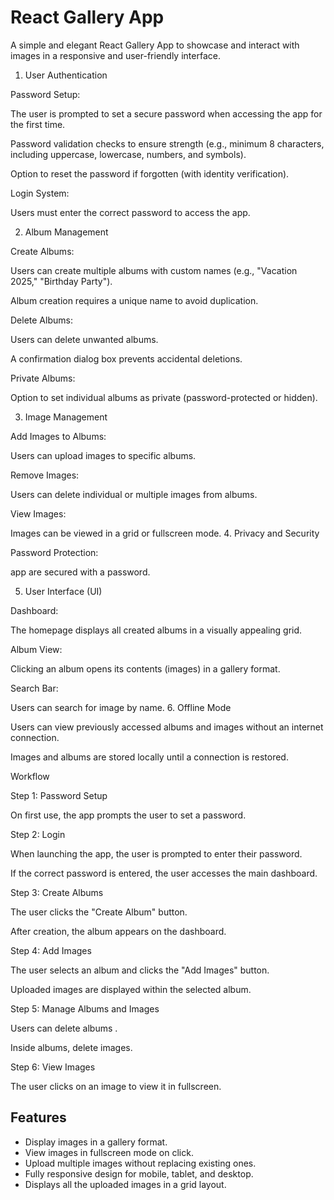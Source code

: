 # React Gallery App

A simple and elegant React Gallery App to showcase and interact with images in a responsive and user-friendly interface.


1. User Authentication

Password Setup:

The user is prompted to set a secure password when accessing the app for the first time.

Password validation checks to ensure strength (e.g., minimum 8 characters, including uppercase, lowercase, numbers, and symbols).

Option to reset the password if forgotten (with identity verification).

Login System:

Users must enter the correct password to access the app.

2. Album Management

Create Albums:

Users can create multiple albums with custom names (e.g., "Vacation 2025," "Birthday Party").

Album creation requires a unique name to avoid duplication.

Delete Albums:

Users can delete unwanted albums.

A confirmation dialog box prevents accidental deletions.

Private Albums:

Option to set individual albums as private (password-protected or hidden).


3. Image Management

Add Images to Albums:

Users can upload images to specific albums.




Remove Images:

Users can delete individual or multiple images from albums.

View Images:

Images can be viewed in a grid or fullscreen mode.
4. Privacy and Security

Password Protection:

app are secured with a password.

5. User Interface (UI)

Dashboard:

The homepage displays all created albums in a visually appealing grid.


Album View:

Clicking an album opens its contents (images) in a gallery format.

Search Bar:

Users can search for image by name.
6. Offline Mode

Users can view previously accessed albums and images without an internet connection.

Images and albums are stored locally until a connection is restored.


Workflow

Step 1: Password Setup

On first use, the app prompts the user to set a password.


Step 2: Login

When launching the app, the user is prompted to enter their password.

If the correct password is entered, the user accesses the main dashboard.

Step 3: Create Albums

The user clicks the "Create Album" button.



After creation, the album appears on the dashboard.

Step 4: Add Images

The user selects an album and clicks the "Add Images" button.

Uploaded images are displayed within the selected album.

Step 5: Manage Albums and Images

Users can  delete albums .

Inside albums, delete images.

Step 6: View Images

The user clicks on an image to view it in fullscreen.


## Features
- Display images in a gallery format.
- View images in fullscreen mode on click.
- Upload multiple images without replacing existing ones.
- Fully responsive design for mobile, tablet, and desktop.
- Displays all the uploaded images in a grid layout.






